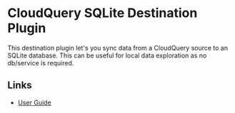 # CloudQuery SQLite Destination Plugin

This destination plugin let's you sync data from a CloudQuery source to an SQLite database. This can be useful for local data exploration as no db/service is required.

## Links

- [User Guide](https://docs.cloudquery.io/docs/plugins/destinations/sqlite/overview)